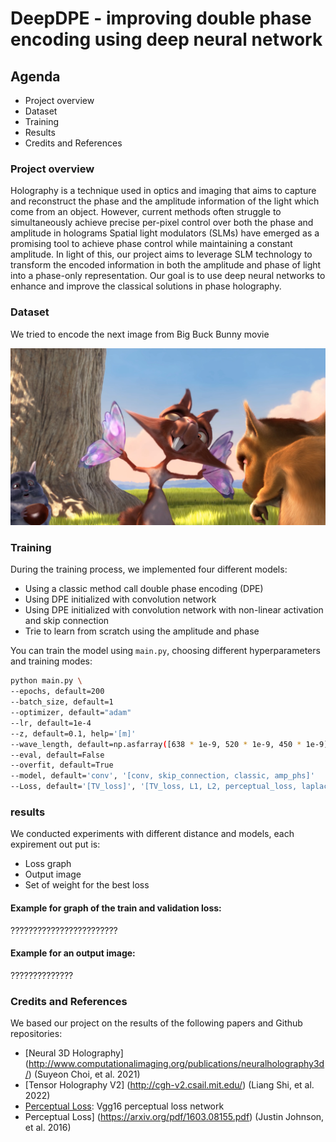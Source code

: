# DeepDPE - improving double phase encoding using deep neural network

## Agenda
* Project overview
* Dataset
* Training
* Results
* Credits and References


### Project overview
Holography is a technique used in optics and imaging that aims to capture and reconstruct 
the phase and the amplitude information of the light which come from an object.
However, current methods often struggle to simultaneously achieve precise per-pixel control
over both the phase and amplitude in holograms
Spatial light modulators (SLMs) have emerged as a promising tool to achieve phase control
while maintaining a constant amplitude. 
In light of this, our project aims to leverage SLM technology to transform the encoded 
information in both the amplitude and phase of light into a phase-only representation.
Our goal is to use deep neural networks to enhance and improve the classical solutions in phase holography.

### Dataset
We tried to encode the next image from Big Buck Bunny movie

![image](https://github.com/stavlo/holographic_displays/blob/net_per_color/datasets/1.png?raw=true)


### Training
During the training process, we implemented four different models:
* Using a classic method call double phase encoding (DPE) 
* Using DPE initialized with convolution network
* Using DPE initialized with convolution network with non-linear activation and skip connection
* Trie to learn from scratch using the amplitude and phase 

You can train the model using `main.py`, choosing different hyperparameters and training modes:
```bash
python main.py \
--epochs, default=200
--batch_size, default=1
--optimizer, default="adam"
--lr, default=1e-4
--z, default=0.1, help='[m]'
--wave_length, default=np.asfarray([638 * 1e-9, 520 * 1e-9, 450 * 1e-9]), help='[m]'
--eval, default=False
--overfit, default=True
--model, default='conv', '[conv, skip_connection, classic, amp_phs]'
--Loss, default='[TV_loss]', '[TV_loss, L1, L2, perceptual_loss, laplacian_kernel]'
```

### results
We conducted experiments with different distance and models, each expirement out put is:
* Loss graph
* Output image
* Set of weight for the best loss

#### Example for graph of the train and validation loss:
????????????????????????
#### Example for an output image:
??????????????
### Credits and References
We based our project on the results of the following papers and Github repositories:
* [Neural 3D Holography] (http://www.computationalimaging.org/publications/neuralholography3d/) (Suyeon Choi, et al. 2021)
* [Tensor Holography V2] (http://cgh-v2.csail.mit.edu/) (Liang Shi, et al. 2022)
* [Perceptual Loss](https://github.com/pytorch/examples/blob/7f7c222b355abd19ba03a7d4ba90f1092973cdbc/fast_neural_style/neural_style/neural_style.py#L55
): Vgg16 perceptual loss network
* Perceptual Loss] (https://arxiv.org/pdf/1603.08155.pdf) (Justin Johnson, et al. 2016)


